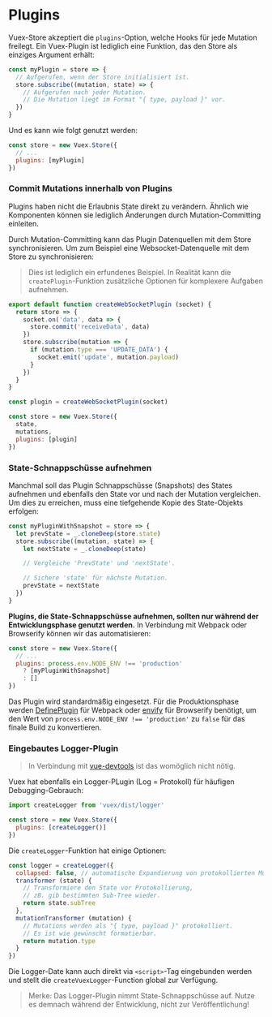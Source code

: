 # Plugins

Vuex-Store akzeptiert die `plugins`-Option, welche Hooks für jede Mutation freilegt. Ein Vuex-Plugin ist lediglich eine Funktion, das den Store als einziges Argument erhält:

``` js
const myPlugin = store => {
  // Aufgerufen, wenn der Store initialisiert ist.
  store.subscribe((mutation, state) => {
    // Aufgerufen nach jeder Mutation.
    // Die Mutation liegt im Format "{ type, payload }" vor.
  })
}
```

Und es kann wie folgt genutzt werden:

``` js
const store = new Vuex.Store({
  // ...
  plugins: [myPlugin]
})
```

### Commit Mutations innerhalb von Plugins

Plugins haben nicht die Erlaubnis State direkt zu verändern. Ähnlich wie Komponenten können sie lediglich Änderungen durch Mutation-Committing einleiten.

Durch Mutation-Committing kann das Plugin Datenquellen mit dem Store synchronisieren. Um zum Beispiel eine Websocket-Datenquelle mit dem Store zu synchronisieren:

> Dies ist lediglich ein erfundenes Beispiel. In Realität kann die `createPlugin`-Funktion zusätzliche Optionen für komplexere Aufgaben aufnehmen.

``` js
export default function createWebSocketPlugin (socket) {
  return store => {
    socket.on('data', data => {
      store.commit('receiveData', data)
    })
    store.subscribe(mutation => {
      if (mutation.type === 'UPDATE_DATA') {
        socket.emit('update', mutation.payload)
      }
    })
  }
}
```

``` js
const plugin = createWebSocketPlugin(socket)

const store = new Vuex.Store({
  state,
  mutations,
  plugins: [plugin]
})
```

### State-Schnappschüsse aufnehmen

Manchmal soll das Plugin Schnappschüsse (Snapshots) des States aufnehmen und ebenfalls den State vor und nach der Mutation vergleichen. Um dies zu erreichen, muss eine tiefgehende Kopie des State-Objekts erfolgen:

``` js
const myPluginWithSnapshot = store => {
  let prevState = _.cloneDeep(store.state)
  store.subscribe((mutation, state) => {
    let nextState = _.cloneDeep(state)

    // Vergleiche 'PrevState' und 'nextState'.

    // Sichere 'state' für nächste Mutation.
    prevState = nextState
  })
}
```

**Plugins, die State-Schnappschüsse aufnehmen, sollten nur während der Entwicklungsphase genutzt werden.** In Verbindung mit Webpack oder Browserify können wir das automatisieren:

``` js
const store = new Vuex.Store({
  // ...
  plugins: process.env.NODE_ENV !== 'production'
    ? [myPluginWithSnapshot]
    : []
})
```

Das Plugin wird standardmäßig eingesetzt. Für die Produktionsphase werden [DefinePlugin](https://webpack.github.io/docs/list-of-plugins.html#defineplugin) für Webpack oder [envify](https://github.com/hughsk/envify) für Browserify benötigt, um den Wert von `process.env.NODE_ENV !== 'production'` zu `false` für das finale Build zu konvertieren.

### Eingebautes Logger-Plugin

> In Verbindung mit [vue-devtools](https://github.com/vuejs/vue-devtools) ist das womöglich nicht nötig.

Vuex hat ebenfalls ein Logger-PLugin (Log = Protokoll) für häufigen Debugging-Gebrauch:

``` js
import createLogger from 'vuex/dist/logger'

const store = new Vuex.Store({
  plugins: [createLogger()]
})
```

Die `createLogger`-Funktion hat einige Optionen:

``` js
const logger = createLogger({
  collapsed: false, // automatische Expandierung von protokollierten Mutations
  transformer (state) {
    // Transformiere den State vor Protokollierung,
    // zB. gib bestimmten Sub-Tree wieder.
    return state.subTree
  },
  mutationTransformer (mutation) {
    // Mutations werden als "{ type, payload }" protokolliert.
    // Es ist wie gewünscht formatierbar.
    return mutation.type
  }
})
```

Die Logger-Date kann auch direkt via `<script>`-Tag eingebunden werden und stellt die `createVuexLogger`-Function global zur Verfügung.

> Merke: Das Logger-Plugin nimmt State-Schnappschüsse auf. Nutze es demnach während der Entwicklung, nicht zur Veröffentlichung!
